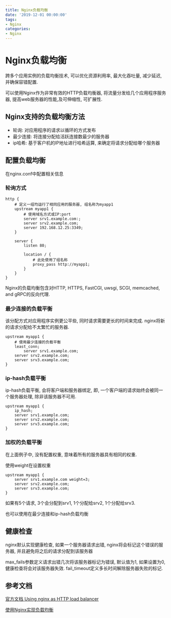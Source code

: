 ```yaml
---
title: Nginx负载均衡
date: '2019-12-01 00:00:00'
tags:
- Nginx
categories:
- Nginx
---
```


# Nginx负载均衡
跨多个应用实例的负载均衡技术, 可以优化资源利用率, 最大化吞吐量, 减少延迟, 并确保容错配置.

可以使用Nginx作为非常有效的HTTP负载均衡器, 将流量分发给几个应用程序服务器, 提高web服务器的性能,及可伸缩性, 可扩展性.

## Nginx支持的负载均衡方法

- 轮询: 对应用程序的请求以循环的方式发布
- 最少连接: 将连接分配给活跃连接数最少的服务器
- ip哈希: 基于客户机的IP地址进行哈希运算, 来确定将请求分配给哪个服务器

## 配置负载均衡

在nginx.conf中配置相关信息

### 轮询方式

```nginx
http {
    # 定义一组均运行了相同应用的服务器, 组名称为myapp1
    upstream myapp1 {
        # 使用域名方式或IP:port
        server srv1.example.com:;
        server srv2.example.com;
        server 192.168.12.25:3349;
    }

    server {
        listen 80;

        location / {
            # 此处使用了组名称
            proxy_pass http://myapp1;
        }
    }
}
```
Nginx的负载均衡包含对HTTP, HTTPS, FastCGI, uwsgi, SCGI, memcached, and gRPC的反向代理.

### 最少连接的负载平衡

该分配方式对应用程序实例更公平些, 同时请求需要更长的时间来完成. nginx将新的请求分配给不太繁忙的服务器.

```nginx
upstream myapp1 {
    # 使用最少连接的负载平衡
    least_conn;
        server srv1.example.com;
    server srv2.example.com;
    server srv3.example.com;
}
```

### ip-hash负载平衡
ip-hash负载平衡, 会将客户端和服务器绑定, 即, 一个客户端的请求始终会被同一个服务器处理, 除非该服务器不可用.

```nginx
upstream myapp1 {
    ip_hash;
    server srv1.example.com;
    server srv2.example.com;
    server srv3.example.com;
}
```
### 加权的负载平衡
在上面例子中, 没有配置权重, 意味着所有的服务器具有相同的权重. 

使用weight在设置权重

```nginx
upstream myapp1 {
    server srv1.example.com weight=3;
    server srv2.example.com;
    server srv3.example.com;
}
```

如果有5个请求, 3个会分配到srv1, 1个分配给srv2, 1个分配给srv3.

也可以使用在最少连接和ip-hash负载均衡

## 健康检查
nginx默认实现健康检查, 如果一个服务器请求出错, nginx将会标记这个错误的服务器, 并且避免将之后的请求分配到该服务器

max_fails参数定义请求出错几次将该服务器标记为错误, 默认值为1, 如果设置为0, 健康检查将会对该服务器失效. fail_timeout定义多长时间解除服务器失败的标记.

## 参考文档
[官方文档 Using nginx as HTTP load balancer](http://nginx.org/en/docs/http/load_balancing.html)

[使用Nginx实现负载均衡](https://blog.csdn.net/gu_wen_jie/article/details/82149003)
